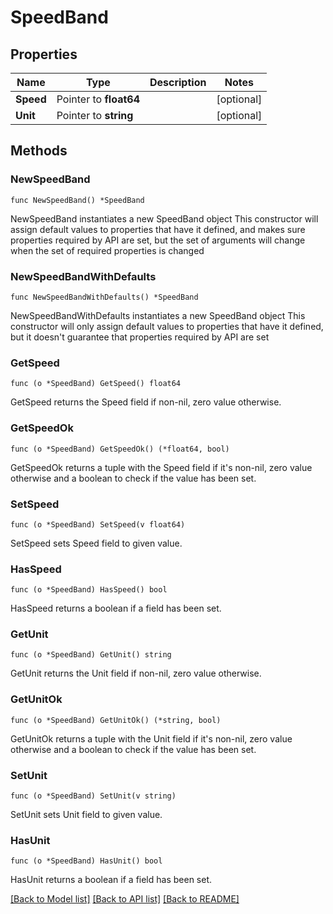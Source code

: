 # SpeedBand

## Properties

Name | Type | Description | Notes
------------ | ------------- | ------------- | -------------
**Speed** | Pointer to **float64** |  | [optional] 
**Unit** | Pointer to **string** |  | [optional] 

## Methods

### NewSpeedBand

`func NewSpeedBand() *SpeedBand`

NewSpeedBand instantiates a new SpeedBand object
This constructor will assign default values to properties that have it defined,
and makes sure properties required by API are set, but the set of arguments
will change when the set of required properties is changed

### NewSpeedBandWithDefaults

`func NewSpeedBandWithDefaults() *SpeedBand`

NewSpeedBandWithDefaults instantiates a new SpeedBand object
This constructor will only assign default values to properties that have it defined,
but it doesn't guarantee that properties required by API are set

### GetSpeed

`func (o *SpeedBand) GetSpeed() float64`

GetSpeed returns the Speed field if non-nil, zero value otherwise.

### GetSpeedOk

`func (o *SpeedBand) GetSpeedOk() (*float64, bool)`

GetSpeedOk returns a tuple with the Speed field if it's non-nil, zero value otherwise
and a boolean to check if the value has been set.

### SetSpeed

`func (o *SpeedBand) SetSpeed(v float64)`

SetSpeed sets Speed field to given value.

### HasSpeed

`func (o *SpeedBand) HasSpeed() bool`

HasSpeed returns a boolean if a field has been set.

### GetUnit

`func (o *SpeedBand) GetUnit() string`

GetUnit returns the Unit field if non-nil, zero value otherwise.

### GetUnitOk

`func (o *SpeedBand) GetUnitOk() (*string, bool)`

GetUnitOk returns a tuple with the Unit field if it's non-nil, zero value otherwise
and a boolean to check if the value has been set.

### SetUnit

`func (o *SpeedBand) SetUnit(v string)`

SetUnit sets Unit field to given value.

### HasUnit

`func (o *SpeedBand) HasUnit() bool`

HasUnit returns a boolean if a field has been set.


[[Back to Model list]](../README.md#documentation-for-models) [[Back to API list]](../README.md#documentation-for-api-endpoints) [[Back to README]](../README.md)


